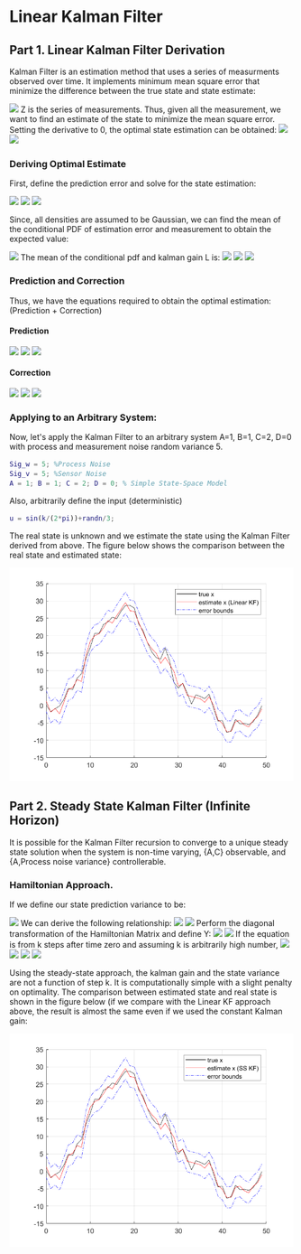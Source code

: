 # Linear Kalman Filter
## Part 1. Linear Kalman Filter Derivation
Kalman Filter is an estimation method that uses a series of measurments observed over time. It implements minimum mean square error that minimize the difference between the true state and state estimate:

<img src="https://latex.codecogs.com/svg.image?\large&space;{\color{Gray}\hat{x}^{MMSE}=\text{min}_{\hat{x}}(\mathbb{E}[||x-\hat{x}||^2\&space;|\&space;\mathbb{Z}])&space;}">
Z is the series of measurements. Thus, given all the measurement, we want to find an estimate of the state to minimize the mean square error.
Setting the derivative to 0, the optimal state estimation can be obtained: 

<img src="https://latex.codecogs.com/svg.image?\large&space;{\color{Gray}\frac{d}{d\hat{x}}\mathbb{E}[x^Tx-2x^T\hat{x}&plus;\hat{x}^T\hat{x}|\mathbb{Z}]=0}">
<img src="https://latex.codecogs.com/svg.image?\large&space;{\color{Gray}\therefore\hat{x}=\mathbb{E}[\&space;x\&space;|\&space;\mathbb{Z}\&space;]}">

### Deriving Optimal Estimate
First, define the prediction error and solve for the state estimation:

<img src="https://latex.codecogs.com/svg.image?\large&space;{\color{Gray}\tilde{x}_k^-=x_k-\hat{x_k}^-&space;\&space;\text{where}\&space;\hat{x}_k^-=\mathbb{E}[x_k\&space;|\&space;\mathbb{Z}_{k-1}]}">
<img src="https://latex.codecogs.com/svg.image?\large&space;{\color{Gray}\mathbb{E}[\tilde{x}_k^-&space;|&space;\mathbb{Z}_k]=\mathbb{E}[x_k|\mathbb{Z}_k]-\mathbb{E}[\hat{x}_k^-|\mathbb{Z}_k]}">
<img src="https://latex.codecogs.com/svg.image?\large&space;{\color{Gray}\hat{x}^&plus;=\hat{x}_k^-&plus;\mathbb{E}[\tilde{x}_k^-|z_k]}">

Since, all densities are assumed to be Gaussian, we can find the mean of the conditional PDF of estimation error and measurement to obtain the expected value:

<img src="https://latex.codecogs.com/svg.image?\large&space;{\color{Gray}f(\tilde{x}_k^-|z_k)=\frac{f(\tilde{x}_k^-,z_k)}{f(z_k)}}">
The mean of the conditional pdf and kalman gain L is: 

<img src="https://latex.codecogs.com/svg.image?\large&space;{\color{Gray}\mathbb{E}[\tilde{x}_k^-|z_k]=\mathbb{E}[\tilde{x}_k^-]&plus;\Sigma_{\tilde{x}\tilde{z},k}^{-1}\Sigma_{\tilde{z},k}^{-1}(z-\mathbb{E}[z])=\Sigma_{\tilde{x}\tilde{z},k}^{-1}\Sigma_{\tilde{z},k}^{-1}\tilde{z}_k}">
<img src="https://latex.codecogs.com/svg.image?\large&space;{\color{Gray}L_k&space;=&space;\Sigma_{\tilde{x}\tilde{z},k}^{-1}\Sigma_{\tilde{z},k}^{-1}}&space;">
<img src="https://latex.codecogs.com/svg.image?\large&space;{\color{Gray}\hat{x}_k^&plus;=\hat{x}_k^-&plus;L_k\tilde{z}_k}">

### Prediction and Correction
Thus, we have the equations required to obtain the optimal estimation: (Prediction + Correction)

#### Prediction 
<img src="https://latex.codecogs.com/svg.image?\large&space;{\color{Gray}\hat{x}_k^-=\mathbb{E}[f_{k-1}(x_{k-1},u_{k-1},w_{k-1})|\mathbb{Z}_{k-1}]}">
<img src="https://latex.codecogs.com/svg.image?\large&space;{\color{Gray}\Sigma_{\tilde{x},k}^-=\mathbb{E}[(\tilde{x}_k^-)(\tilde{x}_k^-)^T]}">
<img src="https://latex.codecogs.com/svg.image?\large&space;{\color{Gray}\hat{z}_k=\mathbb{E}[y_k(x_k,u_k,v_k)|\mathbb{Z}_{k-1}]}">

#### Correction
<img src="https://latex.codecogs.com/svg.image?\large&space;{\color{Gray}L_k=\Sigma_{\tilde{x}\tilde{z},k}^-\Sigma_{\tilde{z},k}^{-1}}">
<img src="https://latex.codecogs.com/svg.image?\large&space;{\color{Gray}\hat{x}_k^&plus;=\hat{x}_k^-&plus;L_k(z_k-\hat{z}_k)}">
<img src="https://latex.codecogs.com/svg.image?\large&space;{\color{Gray}\Sigma_{\tilde{x},k}^&plus;=\Sigma_{\tilde{x},k}^--L_k\Sigma_{\tilde{z},k}L_k^T}">

### Applying to an Arbitrary System:
Now, let's apply the Kalman Filter to an arbitrary system A=1, B=1, C=2, D=0 with process and measurement noise random variance 5. 
```Matlab
Sig_w = 5; %Process Noise
Sig_v = 5; %Sensor Noise
A = 1; B = 1; C = 2; D = 0; % Simple State-Space Model
```
Also, arbitrarily define the input (deterministic)
```Matlab
u = sin(k/(2*pi))+randn/3;
```
The real state is unknown and we estimate the state using the Kalman Filter derived from above. The figure below shows the comparison between the real state and estimated state:
<p align="center">
  <img 
    width="600"
    src="images/1.linear_kf.png"
  >
</p>

## Part 2. Steady State Kalman Filter (Infinite Horizon)
It is possible for the Kalman Filter recursion to converge to a unique steady state solution when the system is non-time varying, {A,C} observable, and {A,Process noise variance} controllerable. 

### Hamiltonian Approach. 
If we define our state prediction variance to be:

<img src="https://latex.codecogs.com/svg.image?\large&space;{\color{Gray}\Sigma_{\tilde{x},k}^-=S_kZ_k^{-1}}">
We can derive the following relationship:
<img src="https://latex.codecogs.com/svg.image?\large&space;{\color{Gray}\begin{bmatrix}Z_{k&plus;1}\\S_{k&plus;1}\end{bmatrix}=\mathcal{H}\begin{bmatrix}Z_k\\S_k\end{bmatrix}}">
<img src="https://latex.codecogs.com/svg.image?\large&space;{\color{Gray}\mathcal{H}=\begin{bmatrix}A^{-T}&A^{-T}C^T\Sigma_{\tilde{v}}^{-1}C\\\Sigma_{\tilde{w}}A^{-T}&A&plus;\Sigma_{\tilde{w}}A^{-T}C^T\Sigma_{\tilde{v}}^{-1}C\end{bmatrix}}">
Perform the diagonal transformation of the Hamiltonian Matrix and define Y:
<img src="https://latex.codecogs.com/svg.image?\large&space;{\color{Gray}\mathcal{H}=\Psi\begin{bmatrix}\Lambda^{-1}&0\\0&\Lambda\end{bmatrix}\Psi^{-1}}">
<img src="https://latex.codecogs.com/svg.image?\large&space;{\color{Gray}\begin{bmatrix}Y_{1,k}\\Y_{2,k}\end{bmatrix}=\Psi^{-1}\begin{bmatrix}Z_k\\S_k\end{bmatrix}}">
If the equation is from k steps after time zero and assuming k is arbitrarily high number,

<img src="https://latex.codecogs.com/svg.image?\large&space;{\color{Gray}\begin{bmatrix}Z_k\\S_k\end{bmatrix}=\begin{bmatrix}\Psi_{11}&\Psi_{12}\\\Psi_{21}&\Psi_{22}\end{bmatrix}\begin{bmatrix}\Lambda^{-k}Y_{1,0}\\\Lambda^kY_{2,0}\end{bmatrix}=\begin{bmatrix}\Psi_{11}&\Psi_{12}\\\Psi_{21}&\Psi_{22}\end{bmatrix}\begin{bmatrix}0\\\Lambda^kY_{2,0}\end{bmatrix}}">
<img src="https://latex.codecogs.com/svg.image?\large&space;{\color{Gray}\therefore\Sigma_{\tilde{x}}^-=S_kZ_k^{-1}=\Psi_{22}\Psi_{12}^{-1}}">
<img src="https://latex.codecogs.com/svg.image?\large&space;{\color{Gray}L=\Sigma_{\tilde{x}}^-C^T(C\Sigma_{\tilde{x}}^-C^T&plus;\Sigma_{\tilde{v}})^{-1}}">
<img src="https://latex.codecogs.com/svg.image?\large&space;{\color{Gray}\Sigma_{\tilde{x}}^&plus;=\Sigma_{\tilde{x}}^--LC\Sigma_{\tilde{x}}^-}">

Using the steady-state approach, the kalman gain and the state variance are not a function of step k. It is computationally simple with a slight penalty on optimality. The comparison between estimated state and real state is shown in the figure below (if we compare with the Linear KF approach above, the result is almost the same even if we used the constant Kalman gain:

<p align="center">
  <img 
    width="600"
    src="images/2.linear_kf_ss.png"
  >
</p>

